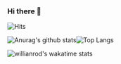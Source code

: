 ### Hi there 👋

<!--
**justinjeong5/justinjeong5** is a ✨ _special_ ✨ repository because its `README.md` (this file) appears on your GitHub profile.

Here are some ideas to get you started:

- 🔭 I’m currently working on ...
- 🌱 I’m currently learning ...
- 👯 I’m looking to collaborate on ...
- 🤔 I’m looking for help with ...
- 💬 Ask me about ...
- 📫 How to reach me: ...
- 😄 Pronouns: ...
- ⚡ Fun fact: ...
-->


![Hits](https://hits.seeyoufarm.com/api/count/incr/badge.svg?url=https%3A%2F%2Fgithub.com%2Fjustinjeong5&count_bg=%2379C83D&title_bg=%23555555&icon=&icon_color=%23E7E7E7&title=&edge_flat=false)<br>

![Anurag's github stats](https://github-readme-stats.vercel.app/api?username=justinjeong5)![Top Langs](https://github-readme-stats.vercel.app/api/top-langs/?username=justinjeong5&layout=compact)

![willianrod's wakatime stats](https://github-readme-stats.vercel.app/api/wakatime?username=shinywaterjeong)
